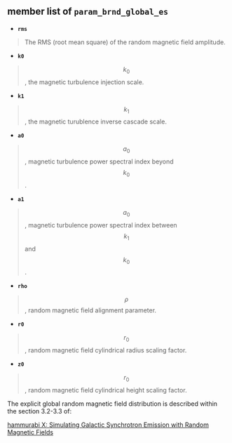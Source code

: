 ## member list of **``param_brnd_global_es``**

- **``rms``**
> The RMS (root mean square) of the random magnetic field amplitude.

- **``k0``**
> $$k_0$$, the magnetic turbulence injection scale.

- **``k1``**
> $$k_1$$, the magnetic turublence inverse cascade scale.

- **``a0``**
> $$a_0$$, magnetic turbulence power spectral index beyond $$k_0$$.

- **``a1``**
> $$a_0$$, magnetic turbulence power spectral index between $$k_1$$ and $$k_0$$.

- **``rho``**
> $$\rho$$, random magnetic field alignment parameter.

- **``r0``**
> $$r_0$$, random magnetic field cylindrical radius scaling factor.

- **``z0``**
> $$r_0$$, random magnetic field cylindrical height scaling factor.

The explicit global random magnetic field distribution is described within the section 3.2-3.3 of:

[hammurabi X: Simulating Galactic Synchrotron Emission with Random Magnetic Fields](https://arxiv.org/abs/1907.00207)
